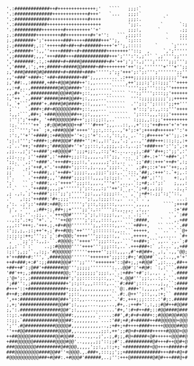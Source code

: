    '.:#############++#++++++++++++++;'   ````   ;;;:`                 
    '.:##############+++++++++++++#+++'   `...   ;;;:`         .       
    '.:#############++++++++++++++#++++          ;;;:.        `        
    '.:############++++++++++++++++++++          ';;:.       `      `:;
    '.:##########++++++++#+++++++++''+'          ;;;:,      `       .;;
    ;.:########+++++++++##+++++++++#+'+'':   ```,;;;::         `    ;;;
    ;.;#######+';'+++++++###+++++######+++'';,  `:;:::         `    '''
    ;.;#######;,::'+++++##+##++#+######++++'+'';,:::::     `     `;''''
    ',;######+':,,''++++####++#+#########++++++++''::;  ,     `,';'''''
    ',;#######;,,,'+++####+++#############+++';''':':,;''` `,;'''';;'''
    ','#######:,:,:+####+#+####@#########+#+'++';';':,;''';''''';;;''';
    ','####,:';,++;#####+#####@@#####+##++++++++'++':;,'''''''+'''+'';;
    ;,'###@####@#@######+#+#####+###+''''';';;'+++';:';:''';''''''';;''
    ,,'+###'+###+:'+##+########+##';,,,......`.:+++;;;;;;;;:;;;;;;;''++
    ;,'##:.,:#####,+##+#@@#@###++':,,......`````,++';;;:;';::;;;'''++++
    ,,:+#,..,##########@#@@####+'::,,......``````'''';;;''':::;''++++++
    ,,,#+``.,##########@@@##@##+;::,,,.....````` `'':;'''';:::;;'++++++
    :,'++ `.,####'#####@###@@##+;:,,,,...```````  ''':;;;;;;;;;';;+++++
    :, `+```,####'+.####@#@####+;::,,,,..```````  .'';:;'';::::';;++'''
     ;``'  `.###+:##+#@@@@@@###+;::,,,...```````   +'::;';:,,::;'''++++
     :,,:```,##+;`+###@@@@@@##++;;:,,,,...```````  ';::::,,,:;;;'++++++
     :'':';'++#+, '+##@@@@@@##++';;::;;::,..`````` :;;;,,::;;'+++++++++
     :;.`'''''++` ;#;@@#@#@@@++#''''#+++';,,...::,.,+'::;'++#+++'+'+'++
     ::``''';'++` ;+,+###@@@#'++++'';;:,:::,..,'+';:+';++++#++++++'':'+
     :':,''+''+####;:+##@@@@+''+:;:'+':..:,'::,:, ,.`':;#+++++'+'';;.:+
    ';:.:''';'+###+:;###@@@#'###+'':+:,,::';,,'.;`,..,''###+++:::;:;,:+
    .;`..'++;'+###+;'###@@@#+''+';;:::,:,;;;,.;.:,..;:'+###+++':'';',:+
    ,;;..,;';'++###';+#@@@@#'';;;+;;:,,::;'+:...,..,;,:##''#++;:';;',:'
    ,;;...,`;''+###',:'+###+;;;::;,,,,.,::';;,`...``;':#+.:+'''+##+',:'
    ';;.```,;''+###'.'+++##+;;;::,',,,,,,;';:,..````;;'##::+++'++#+',:;
    ;;.`` `,;'++#,+'.'++###+';;:::,;,.,,,';;;:.`.`` ,;#+;::+'++''++;,,;
    ;;`   ``;'++###;,;'++##+';;;;:,,,;;;:';;:,.``:::,'##;,:+++':.`+;,.:
    :'.   ` .'++###;,,''####';;;;:::,,,,:;:;;:.``.``,'##',:'':    +:,,:
    ';`   `` ;'+###:,.;'++++'';;;::,,,.,'''+'',..,.`:;+#;.:';:`   ;,,,:
    ''.`  ``.'++###;,,,;+'''''';';::,,,:;''++';``,.`';+#;,,;;;    .;,,:
    ,; .,:,`;'++###';::';;';''''';;:,,,:;;;;::.```,`';+#+:.;;':;''::,` 
    .'   ,:;;'++###:'#+;;;;''''''';:,,:;;;::.,.``..`:`.`,       `  ...:
    ,':. .;';:'+###:+##@;::''''';';::,:;;:::,.,....`,,,,,     ````;+++#
    `;', .''' ,;##+:;,##+;;+'''';;':,::'''';:,,.,,.`,:,,.         :+'##
     `,.:;.''..;;,.`.`+++@@#''''';';:,::;;;:,,.``.`.:;''.       ``,`:##
    ..,:;'.:+;`'+'.`,`''++@@''''';';:,,::::,,..````:####,    `  ` ,.+##
    ,,,::'+++;.'+++.;.+#+#@@'''''''';,,:::::,,..```+##++,   `` ```.`.##
    :';;,;,.;:;++'+.;`#++#@@;'++'''';:::::::,,..```+++++,   ``..``.``@+
    :;:;:;:++;''';;`;`:#+@@@;'++++''';;:;;::,,````,+++++,  `.,..... `#+
    `,`` `;;':':,,;.``.#@@@@;''++++''';;;:::,,.```'++##+;```,,..`.,.`;#
    ,;,:``:`:`    ..;:#@@@@@''''++++''';;;:::,..`.+++###+:` ,:...`,,+##
    :;:';,;;'`.,:;;.'#@@@@@@''''''+++++'';;::,,,.,#'+#@##+. ,:,`.,,'@@;
    +'++###+#:''',`,####@@@@'''''''+++++++';;;::;#+;'#@@##``.,:..,,+'+'
    ++#+###;+:#':;;#####@@@#''';;''''+++++++'::@#+;,;+#@@#``,;:...,##++
    +##++#':;@##'+#######@@''';;;;;'''''''':...@@#':'+#@#: `:,:```.####
    '##'++;,;############@@;'';;;;;;;';;;:,.`.:+##+'+#';:,.,. ,` `.####
    ;'@+';:,;##############';';;::::::;::,,.``+.@@#''';;:,..:,:.``.+###
    ';##'':,;#############+';:;::,,,:::::,..``#:###';:::,...,;,,``:####
    #+++'::+##############+;;;,:,,,,,,,,,,..``@:.###+':,,,,,.+:```+####
    #++#;:################';;::,,,.,,,,,,,.``.#:.@++'';::,.,:+;`` #####
    ',++:##############@##+';::,,....,,,,..`.'#:,+++;;;::::.:'#;:.#####
    ;,+;'##############@@##';:,,,,....,,,...,#+,.;++#+':,:,;;#@#++#@@##
    ;,':.###############@@#';:,,,,,.........'#+,':#+#++##;::#@@####@###
    ::;:.+#############@@@##:,,,,,,,,`.....:##',#;#+#+###+:;#@@@#@@##@@
    ::;;.`#############@@@##:,,,,,,,,,`...:'##;+#;#+#####++##@@@@@@+@@@
    ';''.#@###########@@@@@#,,,,,,,,,,,..,;+#+;+#++++####+++++@@@@@##@@
    ''++#@@############@@@@#,,.,,,,,,,,;;:,++';;#@+#+#####+++++#@@@@+@@
    ++##@@@@@#########@@#@@##.....,,.,;',.;,#;;,#@+#####+@#++++++@@@##@
    +###@@@@@@########@@@@#@@'..,,,,,;;'::;;#':.##########@#+++#++@@#+@
    ###@@@@@@@@#########@##@@@,,,,,';;:,,::;+;`+#########+@@++++#####+#
    ###@@@@@@@@@####@@##''+@@@@.,.###+,:::;;';;+#############+++##+#@+#
    #@@@@@@@@@@@###+#@##:.+#@@@#'######,..;'':+++@########@#@#+++###@+#
    
